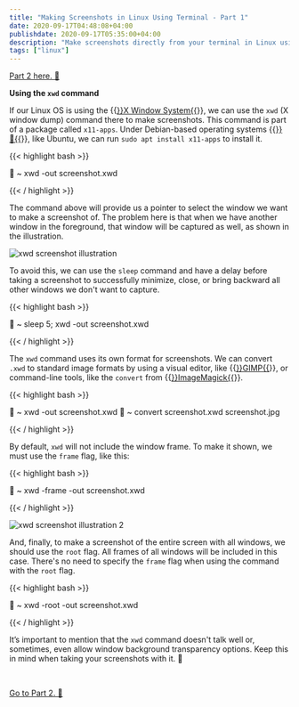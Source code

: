 ```yaml
---
title: "Making Screenshots in Linux Using Terminal - Part 1"
date: 2020-09-17T04:48:08+04:00
publishdate: 2020-09-17T05:35:00+04:00
description: "Make screenshots directly from your terminal in Linux using the xwd command."
tags: ["linux"]
---
```


[Part 2 here. 🔗](/blog/linux/making-screenshots-in-linux-using-terminal-part-2/)

**Using the `xwd` command**

If our Linux OS is using the {{<a href="https://linux.die.net/man/7/x" target="_blank" rel="noopener noreferrer">}}X Window System{{</a>}}, we can use the `xwd` (X window dump) command there to make screenshots. This command is part of a package called `x11-apps`. Under Debian-based operating systems {{<a href="https://distrowatch.com/search.php?basedon=Debian" target="_blank" rel="noopener noreferrer">}}🔗{{</a>}}, like Ubuntu, we can run `sudo apt install x11-apps` to install it. 

{{< highlight bash >}}

🚀 ~ xwd -out screenshot.xwd

{{< / highlight >}}

The command above will provide us a pointer to select the window we want to make a screenshot of. The problem here is that when we have another window in the foreground, that window will be captured as well, as shown in the illustration.

![xwd screenshot illustration](https://res.cloudinary.com/oorkan/image/upload/v1600306477/blog/img/topics/linux/xwd_screenshot_illustration-480x_z4cnwo.png)

To avoid this, we can use the `sleep` command and have a delay before taking a screenshot to successfully minimize, close, or bring backward all other windows we don't want to capture.

{{< highlight bash >}}

🚀 ~ sleep 5; xwd -out screenshot.xwd

{{< / highlight >}}

The `xwd` command uses its own format for screenshots. We can convert `.xwd` to standard image formats by using a visual editor, like {{<a href="https://www.gimp.org/" target="_blank" rel="noopener noreferrer">}}GIMP{{</a>}}, or command-line tools, like the `convert` from {{<a href="https://imagemagick.org/script/index.php" target="_blank" rel="noopener noreferrer">}}ImageMagick{{</a>}}.

{{< highlight bash >}}

🚀 ~ xwd -out screenshot.xwd
🚀 ~ convert screenshot.xwd screenshot.jpg

{{< / highlight >}}

By default, `xwd` will not include the window frame. To make it shown, we must use the `frame` flag, like this: 

{{< highlight bash >}}

🚀 ~ xwd -frame -out screenshot.xwd

{{< / highlight >}}

![xwd screenshot illustration 2](https://res.cloudinary.com/oorkan/image/upload/v1600306477/blog/img/topics/linux/xwd_screenshot_illustration-2-480x_tcg3zd.png)

And, finally, to make a screenshot of the entire screen with all windows, we should use the `root` flag. All frames of all windows will be included in this case. There's no need to specify the `frame` flag when using the command with the `root` flag.

{{< highlight bash >}}

🚀 ~ xwd -root -out screenshot.xwd

{{< / highlight >}}

It’s important to mention that the `xwd` command doesn't talk well or, sometimes, even allow window background transparency options. Keep this in mind when taking your screenshots with it. 🙂

&nbsp;

[Go to Part 2. 🔗](/blog/linux/making-screenshots-in-linux-using-terminal-part-2/)

